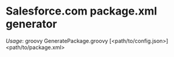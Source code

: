 # Salesforce.com package.xml generator 

*Usage*: groovy GeneratePackage.groovy [<path/to/config.json>] <srcDirectory> <path/to/package.xml>
